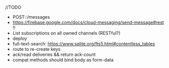 

//TODO


 - POST::/messages
 - https://firebase.google.com/docs/cloud-messaging/send-message#rest  !!
 - List subscriptions on all owned channels (RESTful?)
 - deploy
 - full-text-search: https://www.sqlite.org/fts5.html#contentless_tables
 - route to re-create keys 
 - ack/read deliveries && return ack-count
 - compat methods should bind body as form-data